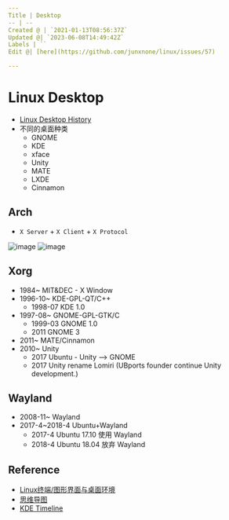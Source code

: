 ```yaml
---
Title | Desktop
-- | --
Created @ | `2021-01-13T08:56:37Z`
Updated @| `2023-06-08T14:49:42Z`
Labels | ``
Edit @| [here](https://github.com/junxnone/linux/issues/57)

---
```

# Linux Desktop

- [Linux Desktop History](https://junxnone.github.io/wht/tech/linuxdesktop/)
- 不同的桌面种类
  - GNOME
  - KDE
  - xface
  - Unity
  - MATE
  - LXDE
  - Cinnamon

## Arch
- `X Server` + `X Client` + `X Protocol`


![image](https://user-images.githubusercontent.com/2216970/104534251-e5eec380-564e-11eb-91d4-54dcae3d464b.png)
![image](https://user-images.githubusercontent.com/2216970/104535015-4d594300-5650-11eb-8265-7287c567ef04.png)




            


## Xorg
- 1984~ MIT&DEC - X Window
- 1996-10~ KDE-GPL-QT/C++
  - 1998-07 KDE 1.0
- 1997-08~ GNOME-GPL-GTK/C
  - 1999-03 GNOME 1.0
  - 2011  GNOME 3 
- 2011~ MATE/Cinnamon
- 2010~ Unity
  - 2017 Ubuntu - Unity --> GNOME 
  - 2017 Unity rename Lomiri (UBports founder continue Unity development.)

## Wayland
- 2008-11~ Wayland
- 2017-4~2018-4 Ubuntu+Wayland
  - 2017-4 Ubuntu 17.10 使用 Wayland
  - 2018-4 Ubuntu 18.04 放弃 Wayland
  

## Reference
- [Linux终端/图形界面与桌面环境](https://www.biaodianfu.com/linux-desktop-environment.html#%E5%9B%BE%E5%BD%A2%E7%95%8C%E9%9D%A2%E4%B8%8E%E6%A1%8C%E9%9D%A2%E7%8E%AF%E5%A2%83)
- [思维导图](https://naotu.baidu.com/file/0ae1d056daa54e513cc80721dcab3e8a)
- [KDE Timeline](https://timeline.kde.org/zh-cn/)
